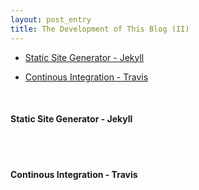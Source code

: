 ```yaml
---
layout: post_entry
title: The Development of This Blog (II)
---
```




* [Static Site Generator - Jekyll](#static-site-generator)

* [Continous Integration - Travis](#continous-integration)


<br>

#### <a name="static-site-generator"></a>Static Site Generator - Jekyll

<br>

<br>

#### <a name="continous-integration"></a>Continous Integration - Travis

<br>